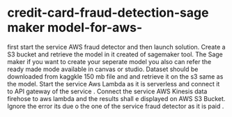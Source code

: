 # credit-card-fraud-detection-sage maker model-for-aws-
first start the service AWS fraud detector and  then launch solution.
Create a S3 bucket and retrieve the model in it created of sagemaker tool.
The Sage maker if you want to create your seperate model you also can refer the ready made mode available in canvas or studio.
Dataset should be downloaded from kaggkle 150 mb file and and retrieve it on the s3 same as the model.
Start the service Aws Lambda as it is serverless and connect it to API gateway of  the service . 
Connect the service AWS Kinesis data firehose to aws lambda and the results shall e displayed on AWS S3 Bucket.
Ignore the error its due o the one of the service fraud detector as it is paid .
